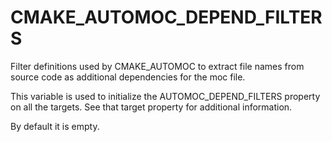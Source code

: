   

# CMAKE_AUTOMOC_DEPEND_FILTERS  
Filter definitions used by CMAKE_AUTOMOC
to extract file names from source code as additional dependencies
for the moc file.  

This variable is used to initialize the AUTOMOC_DEPEND_FILTERS
property on all the targets. See that target property for additional
information.  

By default it is empty.  


